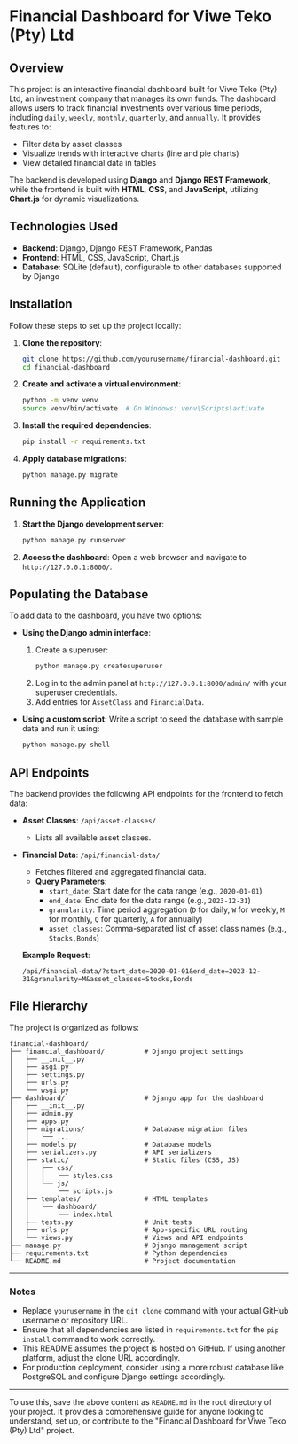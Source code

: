 

# Financial Dashboard for Viwe Teko (Pty) Ltd

## Overview
This project is an interactive financial dashboard built for Viwe Teko (Pty) Ltd, an investment company that manages its own funds. The dashboard allows users to track financial investments over various time periods, including `daily`, `weekly`, `monthly`, `quarterly`, and `annually`. It provides features to:

- Filter data by asset classes
- Visualize trends with interactive charts (line and pie charts)
- View detailed financial data in tables

The backend is developed using **Django** and **Django REST Framework**, while the frontend is built with **HTML**, **CSS**, and **JavaScript**, utilizing **Chart.js** for dynamic visualizations.

## Technologies Used
- **Backend**: Django, Django REST Framework, Pandas
- **Frontend**: HTML, CSS, JavaScript, Chart.js
- **Database**: SQLite (default), configurable to other databases supported by Django

## Installation
Follow these steps to set up the project locally:

1. **Clone the repository**:
   ```bash
   git clone https://github.com/yourusername/financial-dashboard.git
   cd financial-dashboard
   ```

2. **Create and activate a virtual environment**:
   ```bash
   python -m venv venv
   source venv/bin/activate  # On Windows: venv\Scripts\activate
   ```

3. **Install the required dependencies**:
   ```bash
   pip install -r requirements.txt
   ```

4. **Apply database migrations**:
   ```bash
   python manage.py migrate
   ```

## Running the Application
1. **Start the Django development server**:
   ```bash
   python manage.py runserver
   ```

2. **Access the dashboard**:
   Open a web browser and navigate to `http://127.0.0.1:8000/`.

## Populating the Database
To add data to the dashboard, you have two options:

- **Using the Django admin interface**:
  1. Create a superuser:
     ```bash
     python manage.py createsuperuser
     ```
  2. Log in to the admin panel at `http://127.0.0.1:8000/admin/` with your superuser credentials.
  3. Add entries for `AssetClass` and `FinancialData`.

- **Using a custom script**:
  Write a script to seed the database with sample data and run it using:
  ```bash
  python manage.py shell
  ```

## API Endpoints
The backend provides the following API endpoints for the frontend to fetch data:

- **Asset Classes**: `/api/asset-classes/`  
  - Lists all available asset classes.

- **Financial Data**: `/api/financial-data/`  
  - Fetches filtered and aggregated financial data.  
  - **Query Parameters**:
    - `start_date`: Start date for the data range (e.g., `2020-01-01`)
    - `end_date`: End date for the data range (e.g., `2023-12-31`)
    - `granularity`: Time period aggregation (`D` for daily, `W` for weekly, `M` for monthly, `Q` for quarterly, `A` for annually)
    - `asset_classes`: Comma-separated list of asset class names (e.g., `Stocks,Bonds`)

  **Example Request**:
  ```
  /api/financial-data/?start_date=2020-01-01&end_date=2023-12-31&granularity=M&asset_classes=Stocks,Bonds
  ```

## File Hierarchy
The project is organized as follows:
```
financial-dashboard/
├── financial_dashboard/          # Django project settings
│   ├── __init__.py
│   ├── asgi.py
│   ├── settings.py
│   ├── urls.py
│   └── wsgi.py
├── dashboard/                    # Django app for the dashboard
│   ├── __init__.py
│   ├── admin.py
│   ├── apps.py
│   ├── migrations/               # Database migration files
│   │   └── ...
│   ├── models.py                 # Database models
│   ├── serializers.py            # API serializers
│   ├── static/                   # Static files (CSS, JS)
│   │   ├── css/
│   │   │   └── styles.css
│   │   └── js/
│   │       └── scripts.js
│   ├── templates/                # HTML templates
│   │   └── dashboard/
│   │       └── index.html
│   ├── tests.py                  # Unit tests
│   ├── urls.py                   # App-specific URL routing
│   └── views.py                  # Views and API endpoints
├── manage.py                     # Django management script
├── requirements.txt              # Python dependencies
└── README.md                     # Project documentation
```

---

### Notes
- Replace `yourusername` in the `git clone` command with your actual GitHub username or repository URL.
- Ensure that all dependencies are listed in `requirements.txt` for the `pip install` command to work correctly.
- This README assumes the project is hosted on GitHub. If using another platform, adjust the clone URL accordingly.
- For production deployment, consider using a more robust database like PostgreSQL and configure Django settings accordingly.

---

To use this, save the above content as `README.md` in the root directory of your project. It provides a comprehensive guide for anyone looking to understand, set up, or contribute to the "Financial Dashboard for Viwe Teko (Pty) Ltd" project.